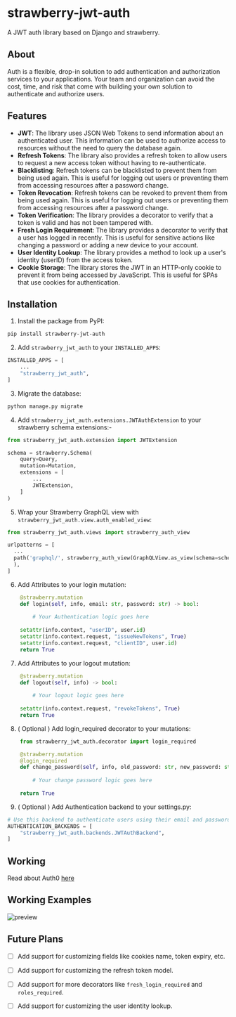 # strawberry-jwt-auth

A JWT auth library based on Django and strawberry.

## About
Auth is a flexible, drop-in solution to add authentication and authorization services to your applications. Your team and organization can avoid the cost, time, and risk that come with building your own solution to authenticate and authorize users.

## Features
- **JWT**: The library uses JSON Web Tokens to send information about an authenticated user. This information can be used to authorize access to resources without the need to query the database again.
- **Refresh Tokens**: The library also provides a refresh token to allow users to request a new access token without having to re-authenticate.
- **Blacklisting**: Refresh tokens can be blacklisted to prevent them from being used again. This is useful for logging out users or preventing them from accessing resources after a password change.
- **Token Revocation**: Refresh tokens can be revoked to prevent them from being used again. This is useful for logging out users or preventing them from accessing resources after a password change.
- **Token Verification**: The library provides a decorator to verify that a token is valid and has not been tampered with.
- **Fresh Login Requirement**: The library provides a decorator to verify that a user has logged in recently. This is useful for sensitive actions like changing a password or adding a new device to your account.
- **User Identity Lookup**: The library provides a method to look up a user's identity (userID) from the access token.
- **Cookie Storage**: The library stores the JWT in an HTTP-only cookie to prevent it from being accessed by JavaScript. This is useful for SPAs that use cookies for authentication.

## Installation
1. Install the package from PyPI:
```bash
pip install strawberry-jwt-auth
```

2. Add `strawberry_jwt_auth` to your `INSTALLED_APPS`:
```python
INSTALLED_APPS = [
    ...
    "strawberry_jwt_auth",
]
```

3. Migrate the database:
```bash
python manage.py migrate
```

4. Add `strawberry_jwt_auth.extensions.JWTAuthExtension` to your strawberry schema extensions:-
```python
from strawberry_jwt_auth.extension import JWTExtension

schema = strawberry.Schema(
    query=Query,
    mutation=Mutation,
    extensions = [
        ...
        JWTExtension,
    ]
)
```

5. Wrap your Strawberry GraphQL view with `strawberry_jwt_auth.view.auth_enabled_view`:
```python
from strawberry_jwt_auth.views import strawberry_auth_view 

urlpatterns = [
  ...
  path('graphql/', strawberry_auth_view(GraphQLView.as_view(schema=schema))),
  ),
]
```

6. Add Attributes to your login mutation:
```python
    @strawberry.mutation
    def login(self, info, email: str, password: str) -> bool:
        
        # Your Authentication logic goes here
        
    setattr(info.context, "userID", user.id)
    setattr(info.context.request, "issueNewTokens", True)
    setattr(info.context.request, "clientID", user.id)
    return True
```

7. Add Attributes to your logout mutation:
```python
    @strawberry.mutation
    def logout(self, info) -> bool:
        
        # Your logout logic goes here
        
    setattr(info.context.request, "revokeTokens", True)
    return True
```

8. ( Optional ) Add login_required decorator to your mutations:
```python
    from strawberry_jwt_auth.decorator import login_required

    @strawberry.mutation
    @login_required
    def change_password(self, info, old_password: str, new_password: str) -> bool:
        
        # Your change password logic goes here
        
    return True
```

9. ( Optional ) Add Authentication backend to your settings.py:
```python
# Use this backend to authenticate users using their email and password
AUTHENTICATION_BACKENDS = [
    "strawberry_jwt_auth.backends.JWTAuthBackend",
]
```
## Working
 Read about Auth0 [here](https://auth0.com/docs)

## Working Examples

![preview](https://user-images.githubusercontent.com/50337734/192553206-7f05d9b6-3c3e-4975-80e8-885c670c1703.png)

## Future Plans
- [ ] Add support for customizing fields like cookies name, token expiry, etc.
- [ ] Add support for customizing the refresh token model.
- [ ] Add support for more decorators like `fresh_login_required` and `roles_required`.
- [ ] Add support for customizing the user identity lookup.

